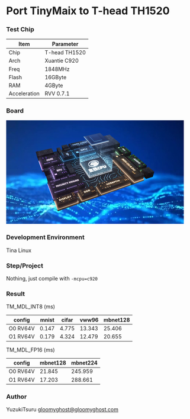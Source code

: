 # Port TinyMaix to T-head TH1520

### Test Chip

| Item         | Parameter     |
| ------------ | ------------- |
| Chip         | T-head TH1520 |
| Arch         | Xuantie C920  |
| Freq         | 1848MHz       |
| Flash        | 16GByte       |
| RAM          | 4GByte        |
| Acceleration | RVV 0.7.1     |

### Board

![](assets/TH1520.jpg)


### Development Environment
Tina Linux 

### Step/Project
Nothing, just compile with `-mcpu=c920`

### Result

TM_MDL_INT8 (ms)

| config | mnist | cifar | vww96  | mbnet128 |
| ------ | ----- | ----- | ------ | -------- |
| O0 RV64V | 0.147 | 4.775 | 13.343 | 25.406 |
| O1 RV64V | 0.179 | 4.324 | 12.479 | 20.655 |

TM_MDL_FP16 (ms)

| config | mbnet128 | mbnet224 |
| ------ | -------- | -------- |
| O0 RV64V | 21.845 | 245.959 |
| O1 RV64V | 17.203 | 288.661 |


### Author
YuzukiTsuru <gloomyghost@gloomyghost.com>
